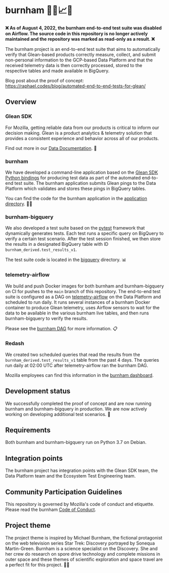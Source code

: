 # burnham 👩‍🚀📈🤖

**❌ As of August 4, 2022, the burnham end-to-end test suite was disabled on
Airflow. The source code in this repository is no longer actively maintained and
the repository was marked as read-only as a result. ❌**

The burnham project is an end-to-end test suite that aims to automatically
verify that Glean-based products correctly measure, collect, and submit
non-personal information to the GCP-based Data Platform and that the received
telemetry data is then correctly processed, stored to the respective tables
and made available in BigQuery.

Blog post about the proof of concept:
https://raphael.codes/blog/automated-end-to-end-tests-for-glean/

## Overview

### Glean SDK

For Mozilla, getting reliable data from our products is critical to inform
our decision making. Glean is a product analytics & telemetry solution that
provides a consistent experience and behavior across all of our products.

Find out more in our [Data Documentation][data_documentation]. 📝

### burnham

We have developed a command-line application based on the [Glean SDK Python
bindings][glean_sdk] for producing test data as part of the automated
end-to-end test suite. The burnham application submits Glean pings to the
Data Platform which validates and stores these pings in BigQuery tables.

You can find the code for the burnham application in the [application
directory][application]. 👩‍🚀

### burnham-bigquery

We also developed a test suite based on the [pytest][pytest] framework that
dynamically generates tests. Each test runs a specific query on BigQuery to
verify a certain test scenario. After the test session finished, we then
store the results in a designated BigQuery table with ID
`burnham_derived.test_results_v1`.

The test suite code is located in the [bigquery][bigquery] directory. 📊

### telemetry-airflow

We build and push Docker images for both burnham and burnham-bigquery on CI
for pushes to the `main` branch of this repository. The end-to-end test suite
is configured as a DAG on [telemetry-airflow][telemetry-airflow] on the Data
Platform and scheduled to run daily. It runs several instances of a burnham
Docker container to produce Glean telemetry, uses Airflow sensors to wait for
the data to be available in the various burnham live tables, and then runs
burnham-bigquery to verify the results.

Please see the [burnham DAG][airflow_dag] for more information. 📋

### Redash

We created two scheduled queries that read the results from the
`burnham_derived.test_results_v1` table from the past 4 days. The queries run
daily at 02:00 UTC after telemetry-airflow ran the burnham DAG.

Mozilla employees can find this information in the [burnham
dashboard][redash].

## Development status

We successfully completed the proof of concept and are now running burnham
and burnham-bigquery in production. We are now actively working on developing
additional test scenarios. 🚀

## Requirements

Both burnham and burnham-bigquery run on Python 3.7 on Debian.

## Integration points

The burnham project has integration points with the Glean SDK team, the Data
Platform team and the Ecosystem Test Engineering team.

## Community Participation Guidelines

This repository is governed by Mozilla's code of conduct and etiquette. Please
read the burnham [Code of Conduct][code_of_conduct].

## Project theme

The project theme is inspired by Michael Burnham, the fictional protagonist
on the web television series Star Trek: Discovery portrayed by Sonequa
Martin-Green. Burnham is a science specialist on the Discovery. She and her
crew do research on spore drive technology and complete missions in outer
space and these themes of scientific exploration and space travel are a
perfect fit for this project. 👩‍🚀

[application]: /application
[code_of_conduct]: /CODE_OF_CONDUCT.md
[bigquery]: /bigquery
[airflow_dag]: https://github.com/mozilla/telemetry-airflow/blob/master/dags/burnham.py
[data_documentation]: https://docs.telemetry.mozilla.org/concepts/glean/glean.html
[pytest]: https://pypi.org/project/pytest/
[glean_sdk]: https://pypi.org/project/glean-sdk/
[telemetry-airflow]: https://github.com/mozilla/telemetry-airflow
[redash]: https://sql.telemetry.mozilla.org/dashboard/burnham
